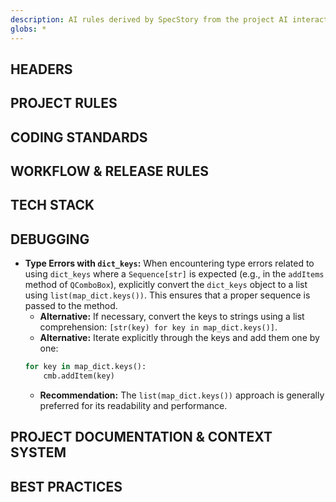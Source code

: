 ```yaml
---
description: AI rules derived by SpecStory from the project AI interaction history
globs: *
---
```


## HEADERS

## PROJECT RULES

## CODING STANDARDS

## WORKFLOW & RELEASE RULES

## TECH STACK

## DEBUGGING

- **Type Errors with `dict_keys`:** When encountering type errors related to using `dict_keys` where a `Sequence[str]` is expected (e.g., in the `addItems` method of `QComboBox`), explicitly convert the `dict_keys` object to a list using `list(map_dict.keys())`. This ensures that a proper sequence is passed to the method.
    - **Alternative:** If necessary, convert the keys to strings using a list comprehension: `[str(key) for key in map_dict.keys()]`.
    - **Alternative:** Iterate explicitly through the keys and add them one by one:
    ```python
    for key in map_dict.keys():
        cmb.addItem(key)
    ```
    - **Recommendation:** The `list(map_dict.keys())` approach is generally preferred for its readability and performance.

## PROJECT DOCUMENTATION & CONTEXT SYSTEM

## BEST PRACTICES